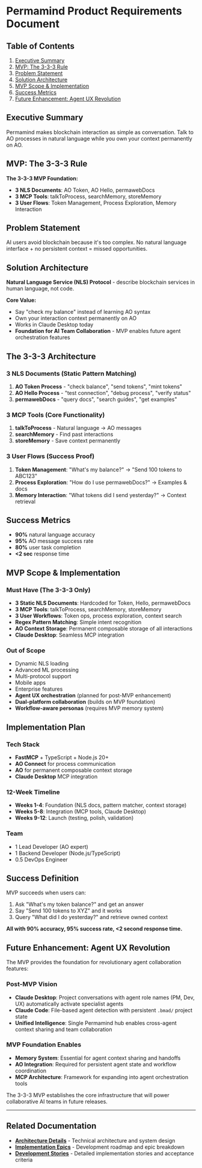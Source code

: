 # Permamind Product Requirements Document

## Table of Contents

1. [Executive Summary](#executive-summary)
2. [MVP: The 3-3-3 Rule](#mvp-the-3-3-3-rule)
3. [Problem Statement](#problem-statement)
4. [Solution Architecture](#solution-architecture)
5. [MVP Scope & Implementation](#mvp-scope--implementation)
6. [Success Metrics](#success-metrics)
7. [Future Enhancement: Agent UX Revolution](#future-enhancement-agent-ux-revolution)

## Executive Summary

Permamind makes blockchain interaction as simple as conversation. Talk to AO processes in natural language while you own your context permanently on AO.

## MVP: The 3-3-3 Rule

**The 3-3-3 MVP Foundation:**

- **3 NLS Documents**: AO Token, AO Hello, permawebDocs
- **3 MCP Tools**: talkToProcess, searchMemory, storeMemory
- **3 User Flows**: Token Management, Process Exploration, Memory Interaction

## Problem Statement

AI users avoid blockchain because it's too complex. No natural language interface + no persistent context = missed opportunities.

## Solution Architecture

**Natural Language Service (NLS) Protocol** - describe blockchain services in human language, not code.

**Core Value:**

- Say "check my balance" instead of learning AO syntax
- Own your interaction context permanently on AO
- Works in Claude Desktop today
- **Foundation for AI Team Collaboration** - MVP enables future agent orchestration features

## The 3-3-3 Architecture

### 3 NLS Documents (Static Pattern Matching)

1. **AO Token Process** - "check balance", "send tokens", "mint tokens"
2. **AO Hello Process** - "test connection", "debug process", "verify status"
3. **permawebDocs** - "query docs", "search guides", "get examples"

### 3 MCP Tools (Core Functionality)

1. **talkToProcess** - Natural language → AO messages
2. **searchMemory** - Find past interactions
3. **storeMemory** - Save context permanently

### 3 User Flows (Success Proof)

1. **Token Management**: "What's my balance?" → "Send 100 tokens to ABC123"
2. **Process Exploration**: "How do I use permawebDocs?" → Examples & docs
3. **Memory Interaction**: "What tokens did I send yesterday?" → Context retrieval

## Success Metrics

- **90%** natural language accuracy
- **95%** AO message success rate
- **80%** user task completion
- **<2 sec** response time

## MVP Scope & Implementation

### Must Have (The 3-3-3 Only)

- **3 Static NLS Documents**: Hardcoded for Token, Hello, permawebDocs
- **3 MCP Tools**: talkToProcess, searchMemory, storeMemory
- **3 User Workflows**: Token ops, process exploration, context search
- **Regex Pattern Matching**: Simple intent recognition
- **AO Context Storage**: Permanent composable storage of all interactions
- **Claude Desktop**: Seamless MCP integration

### Out of Scope

- Dynamic NLS loading
- Advanced ML processing
- Multi-protocol support
- Mobile apps
- Enterprise features
- **Agent UX orchestration** (planned for post-MVP enhancement)
- **Dual-platform collaboration** (builds on MVP foundation)
- **Workflow-aware personas** (requires MVP memory system)

## Implementation Plan

### Tech Stack

- **FastMCP** + TypeScript + Node.js 20+
- **AO Connect** for process communication
- **AO** for permanent composable context storage
- **Claude Desktop** MCP integration

### 12-Week Timeline

- **Weeks 1-4**: Foundation (NLS docs, pattern matcher, context storage)
- **Weeks 5-8**: Integration (MCP tools, Claude Desktop)
- **Weeks 9-12**: Launch (testing, polish, validation)

### Team

- 1 Lead Developer (AO expert)
- 1 Backend Developer (Node.js/TypeScript)
- 0.5 DevOps Engineer

## Success Definition

MVP succeeds when users can:

1. Ask "What's my token balance?" and get an answer
2. Say "Send 100 tokens to XYZ" and it works
3. Query "What did I do yesterday?" and retrieve owned context

**All with 90% accuracy, 95% success rate, <2 second response time.**

## Future Enhancement: Agent UX Revolution

The MVP provides the foundation for revolutionary agent collaboration features:

### Post-MVP Vision
- **Claude Desktop**: Project conversations with agent role names (PM, Dev, UX) automatically activate specialist agents
- **Claude Code**: File-based agent detection with persistent `.bmad/` project state
- **Unified Intelligence**: Single Permamind hub enables cross-agent context sharing and team collaboration

### MVP Foundation Enables
- **Memory System**: Essential for agent context sharing and handoffs
- **AO Integration**: Required for persistent agent state and workflow coordination  
- **MCP Architecture**: Framework for expanding into agent orchestration tools

The 3-3-3 MVP establishes the core infrastructure that will power collaborative AI teams in future releases.

---

## Related Documentation

- **[Architecture Details](./architecture.md)** - Technical architecture and system design
- **[Implementation Epics](./consolidated-epics.md)** - Development roadmap and epic breakdown
- **[Development Stories](./stories/)** - Detailed implementation stories and acceptance criteria
